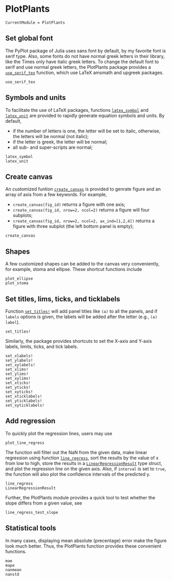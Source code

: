 # PlotPlants
```@meta
CurrentModule = PlotPlants
```

## Set global font
The PyPlot package of Julia uses sans font by default, by my favorite font is
    serif type. Also, some fonts do not have normal greek letters in their
    library, like the Times only have italic greek letters. To change the
    default font to serif and use normal greek letters, the PlotPlants package
    provides a [`use_serif_tex`](@ref) function, which use LaTeX amsmath and
    upgreek packages.

```@docs
use_serif_tex
```

## Symbols and units
To facilitate the use of LaTeX packages, functions [`latex_symbol`](@ref) and
    [`latex_unit`](@ref) are provided to rapidly generate equation symbols and
    units. By default,

- if the number of letters is one, the letter will be set to italic, otherwise,
    the letters will be normal (not italic);
- if the letter is greek, the letter will be normal;
- all sub- and super-scripts are normal;

```@docs
latex_symbol
latex_unit
```

## Create canvas
An customized funtion [`create_canvas`](@ref) is provided to genrate figure and
    an array of axis from a few keywords. For example,

- `create_canvas(fig_id)` returns a figure with one axis;
- `create_canvas(fig_id, nrow=2, ncol=2)` returns a figure will four subplots;
- `create_canvas(fig_id, nrow=2, ncol=2, ax_ind=[1,2,4])` returns a figure with
    three subplot (the left bottom panel is empty);

```@docs
create_canvas
```

## Shapes
A few customized shapes can be added to the canvas very conveniently, for
    example, stoma and ellipse. These shortcut functions include

```@docs
plot_ellipse
plot_stoma
```

## Set titles, lims, ticks, and ticklabels
Function [`set_titles!`](@ref) will add panel titles like `(a)` to all the
    panels, and if `labels` options is given, the labels will be added after
    the letter (e.g., `(a) label`).

```@docs
set_titles!
```

Similarly, the package provides shortcuts to set the X-axis and Y-axis labels,
    limits, ticks, and tick labels.

```@docs
set_xlabels!
set_ylabels!
set_xylabels!
set_xlims!
set_ylims!
set_xylims!
set_xticks!
set_yticks!
set_xyticks!
set_xticklabels!
set_yticklabels!
set_xyticklabels!
```

## Add regression
To quickly plot the regression lines, users may use

```@docs
plot_line_regress
```

The function will filter out the NaN from the given data, make linear
    regression using function [`line_regress`](@ref), sort the results by the
    value of x from low to high, store the results in a
    [`LinearRegressionResult`](@ref) type struct, and plot the regression line
    on the given axis. Also, if `interval` is set to `true`, the function will
    also plot the confidence intervals of the predicted y.

```@docs
line_regress
LinearRegressionResult
```

Further, the PlotPlants module provides a quick tool to test whether the slope
    differs from a given value, see

```@docs
line_regress_test_slope
```

## Statistical tools
In many cases, displaying mean absolute (precentage) error make the figure look
    much better. Thus, the PlotPlants function provides these convenient
    functions.

```@docs
mae
mape
nanmean
nanstd
```
